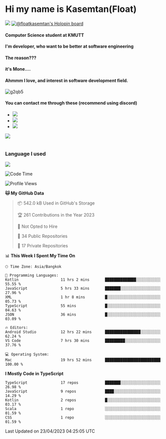 # Hi my name is Kasemtan(Float)
![](https://64.media.tumblr.com/9c2a8f831efe8da556ffbf89cebb52c9/b86c1ab833a37e32-93/s1280x1920/d000dc22f75df64be2bc150f5fa69c4f6df6bb07.gifv)
[![@floatkasemtan's Holopin board](https://holopin.me/floatkasemtan)](https://holopin.io/@floatkasemtan)
#### Computer Science student at KMUTT
#### I'm developer, who want to be better at software engineering
#### The reason???
#### it's Mone.... 
#### Ahmmm I love, and interest in software development field.
![g2qb5](https://user-images.githubusercontent.com/69688279/175812510-9235eaf7-72f7-40d3-b163-56efa9aa5c6b.gif)

#### You can contact me through these (recommend using discord)
- [![](https://img.shields.io/badge/Discord-5865F2?logo=Discord&logoColor=white)](https://discordapp.com/users/278155096225742848)
- [![](https://img.shields.io/badge/Facebook-1877F2?logo=facebook&logoColor=white)](https://www.facebook.com/float.teavasirichokchai/)
- [![](https://img.shields.io/badge/linkedin-0A66C2?logo=linkedin&logoColor=white)](https://www.linkedin.com/in/floatkasemtan/)

[![](https://github-readme-stats.vercel.app/api?username=FloatKasemtan&show_icons=true&theme=nightowl)]()
#
### Language I used
[![](https://github-readme-stats.vercel.app/api/top-langs/?username=FloatKasemtan&layout=compact&theme=nightowl)]()
<!--START_SECTION:waka-->
![Code Time](http://img.shields.io/badge/Code%20Time-1%2C076%20hrs%2012%20mins-blue)

![Profile Views](http://img.shields.io/badge/Profile%20Views-2-blue)

**🐱 My GitHub Data** 

> 📦 542.0 kB Used in GitHub's Storage 
 > 
> 🏆 261 Contributions in the Year 2023
 > 
> 🚫 Not Opted to Hire
 > 
> 📜 34 Public Repositories 
 > 
> 🔑 17 Private Repositories 
 > 
📊 **This Week I Spent My Time On** 

```text
🕑︎ Time Zone: Asia/Bangkok

💬 Programming Languages: 
Kotlin                   11 hrs 2 mins       ██████████████░░░░░░░░░░░   55.55 % 
JavaScript               5 hrs 33 mins       ███████░░░░░░░░░░░░░░░░░░   27.96 % 
XML                      1 hr 8 mins         █░░░░░░░░░░░░░░░░░░░░░░░░   05.73 % 
TypeScript               55 mins             █░░░░░░░░░░░░░░░░░░░░░░░░   04.63 % 
JSON                     36 mins             █░░░░░░░░░░░░░░░░░░░░░░░░   03.09 % 

🔥 Editors: 
Android Studio           12 hrs 22 mins      ████████████████░░░░░░░░░   62.24 % 
VS Code                  7 hrs 30 mins       █████████░░░░░░░░░░░░░░░░   37.76 % 

💻 Operating System: 
Mac                      19 hrs 52 mins      █████████████████████████   100.00 % 
```

**I Mostly Code in TypeScript** 

```text
TypeScript               17 repos            ███████░░░░░░░░░░░░░░░░░░   26.98 % 
JavaScript               9 repos             ████░░░░░░░░░░░░░░░░░░░░░   14.29 % 
Kotlin                   2 repos             █░░░░░░░░░░░░░░░░░░░░░░░░   03.17 % 
Scala                    1 repo              ░░░░░░░░░░░░░░░░░░░░░░░░░   01.59 % 
CSS                      1 repo              ░░░░░░░░░░░░░░░░░░░░░░░░░   01.59 % 
```




 Last Updated on 23/04/2023 04:25:05 UTC
<!--END_SECTION:waka-->
<!--
**FloatKasemtan/FloatKasemtan** is a ✨ _special_ ✨ repository because its `README.md` (this file) appears on your GitHub profile.

Here are some ideas to get you started:

- 🔭 I’m currently working on ...
- 🌱 I’m currently learning ...
- 👯 I’m looking to collaborate on ...
- 🤔 I’m looking for help with ...
- 💬 Ask me about ...
- 📫 How to reach me: ...
- 😄 Pronouns: ...
- ⚡ Fun fact: ...
-->
